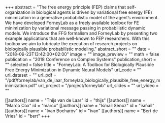 +++
abstract = "The free energy principle (FEP) claims that self-organization in biological agents is driven by variational free energy (FE) minimization in a generative probabilistic model of the agent’s environment. We have developed ForneyLab as a freely available toolbox for FE minimization by variational message passing in probabilistic dynamic models. We introduce the FFG formalism and ForneyLab by presenting two example applications that are well-known to FEP researchers. With this toolbox we aim to lubricate the execution of research projects on biologically plausible probabilistic modeling."
abstract_short = ""
date = "2018-09-23T13:42:00+02:00"
image = ""
image_preview = ""
math = false
publication = "2018 Conference on Complex Systems"
publication_short = ""
selected = false
title = "ForneyLab: A Toolbox for Biologically Plausible Free Energy Minimization in Dynamic Neural Models"
url_code = ""
url_dataset = ""
url_pdf = "/pdf/forneylab/van_de_laar_forneylab_biologically_plausible_free_energy_minimization.pdf"
url_project = "/project/forneylab"
url_slides = ""
url_video = ""

[[authors]]
    name = "Thijs van de Laar"
    id = "thijs"
[[authors]]
    name = "Marco Cox"
    id = "marco"
[[authors]]
    name = "Ismail Senoz"
    id = "ismail"
[[authors]]
    name = "Ivan Bocharov"
    id = "ivan"
[[authors]]
    name = "Bert de Vries"
    id = "bert"
+++
